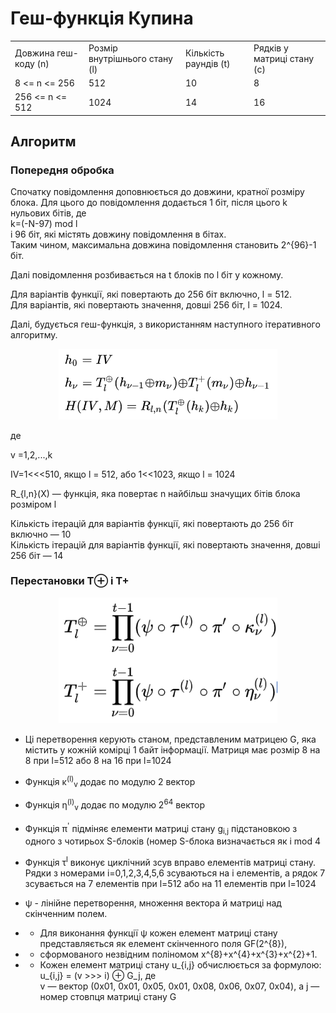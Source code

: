 # Геш-функція Купина

<table>
    <tr>
        <td>Довжина геш-коду (n) </td>
        <td>Розмір внутрішнього стану (l)</td>
        <td>Кількість раундів (t)</td>
        <td>Рядків у матриці стану (с)</td>
    </tr>
    <tr>
        <td>8 <= n <= 256 </td>
        <td>512</td>
        <td>10</td>
        <td>8</td>
    </tr>
<tr>
        <td>256 <= n <= 512 </td>
        <td>1024</td>
        <td>14</td>
        <td>16</td>
    </tr>
</table>

## Алгоритм

### Попередня обробка

Спочатку повідомлення доповнюється до довжини, кратної розміру блока. Для цього до повідомлення додається 1 біт, 
після цього k нульових бітів, де <br>
k=(-N-97) mod l <br>
і 96 біт, які містять довжину повідомлення в бітах. <br>
Таким чином, максимальна довжина повідомлення становить 2^{96}-1 біт.

Далі повідомлення розбивається на t блоків по l біт у кожному. <br>

Для варіантів функції, які повертають до 256 біт включно, l = 512.<br>
Для варіантів, які повертають значення, довші 256 біт, l = 1024.

Далі, будується геш-функція, з використанням наступного ітеративного алгоритму.

<p align="center">
  <img src="/img/1.png" width="350">
</p>

де

v =1,2,...,k

IV=1<<<510, якщо l = 512, або 1<<1023, якщо l = 1024

R_{l,n}(X) — функція, яка повертає n найбільш значущих бітів блока розміром l

Кількість ітерацій для варіантів функції, які повертають до 256 біт включно — 10 <br> 
Кількість ітерацій для варіантів функції, які повертають значення, довші 256 біт — 14

### Перестановки T⊕ і T+

<p align="center">
  <img src="/img/2.png" width="350">
</p>

* Ці перетворення керують станом, представленим матрицею G, яка містить у кожній комірці 1 байт інформації. 
Матриця має розмір 8 на 8 при l=512 або 8 на 16 при l=1024

* Функція &kappa;<sup>(l)</sup><sub>v</sub> додає по модулю 2 вектор

* Функція &eta;<sup>(l)</sup><sub>v</sub> додає по модулю 2<sup>64</sup> вектор

* Функція &pi;<sup>'</sup> підміняє елементи матриці стану g<sub>i,j</sub> підстановкою з одного з чотирьох S-блоків (номер S-блока визначається як i mod 4 

* Функція &tau;<sup>l</sup> виконує циклічний зсув вправо елементів матриці стану. Рядки з номерами i=0,1,2,3,4,5,6 зсуваються на i елементів, а рядок 7 зсувається на 7 елементів при l=512 або на 11 елементів при l=1024

* &psi; - лінійне перетворення, множення вектора й матриці над скінченним полем. 
* * Для виконання функції &psi; кожен елемент матриці стану представляється як елемент скінченного поля GF(2^{8}), 
* * сформованого незвідним поліномом x^{8}+x^{4}+x^{3}+x^{2}+1. 
* * Кожен елемент матриці стану u_{i,j} обчислюється за формулою:<br> u_{i,j} = (v >>> i) ⊕ G_j, де <br>
 v — вектор (0x01, 0x01, 0x05, 0x01, 0x08, 0x06, 0x07, 0x04), а j — номер стовпця матриці стану G
